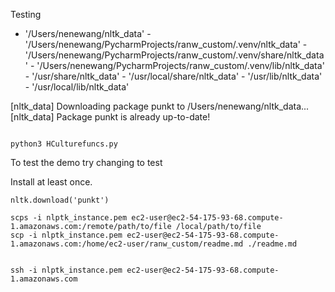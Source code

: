 
Testing 


   - '/Users/nenewang/nltk_data'
    - '/Users/nenewang/PycharmProjects/ranw_custom/.venv/nltk_data'
    - '/Users/nenewang/PycharmProjects/ranw_custom/.venv/share/nltk_data'
    - '/Users/nenewang/PycharmProjects/ranw_custom/.venv/lib/nltk_data'
    - '/usr/share/nltk_data'
    - '/usr/local/share/nltk_data'
    - '/usr/lib/nltk_data'
    - '/usr/local/lib/nltk_data'


[nltk_data] Downloading package punkt to /Users/nenewang/nltk_data...
[nltk_data]   Package punkt is already up-to-date!



```commandline

python3 HCulturefuncs.py
```

To test the demo try changing to test



Install at least once.
```commandline
nltk.download('punkt')

```


```
scps -i nlptk_instance.pem ec2-user@ec2-54-175-93-68.compute-1.amazonaws.com:/remote/path/to/file /local/path/to/file
scp -i nlptk_instance.pem ec2-user@ec2-54-175-93-68.compute-1.amazonaws.com:/home/ec2-user/ranw_custom/readme.md ./readme.md


ssh -i nlptk_instance.pem ec2-user@ec2-54-175-93-68.compute-1.amazonaws.com
```
